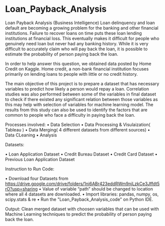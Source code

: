 # Loan_Payback_Analysis

Loan Payback Analysis (Business Intelligence)
Loan delinquency and loan default are becoming a growing problem for the banking and other financial institutions. Failure to recover loans on time puts these loan lending institutions at financial loss. This eventually makes it difficult for people who genuinely need loan but never had any banking history. While it is very difficult to accurately claim who will pay back the loan, it is possible to estimate the probability of person paying back the loan.

In order to help answer this question, we obtained data posted by Home Credit on Kaggle. Home credit, a non-bank financial institution focuses primarily on lending loans to people with little or no credit history.

The main objective of this project is to prepare a dataset that has necessary variables to predict how likely a person would repay a loan. Correlation studies was also performed between some of the variables in final dataset to check if there existed any significant relation between those variables as this may help with selection of variables for machine learning model. The results from this study can also be used to identify the factors that are common to people who face a difficulty in paying back the loan.

Processes involved:
• Data Selection
• Data Processing & Visulaization( Tableau )
• Data Merging( 4 different datasets from different sources)
• Data CLeaning
• Analysis

Datasets:

• Loan Application Dataset
• Credit Bureau Dataset
• Credit Card Dataset
• Previous Loan Application Dataset

Instruction to Run Code:

• Download four Datasets from https://drive.google.com/drive/folders/1ni6ABr423eddRWm9njLzkCe3Jffdt5rO?usp=sharing
• Value of variable “path” should be changed to location where all 4 datasets are downloaded.
• Import libraries: pandas, numpy, os, scipy.stats & re
• Run the "Loan_Payback_Analysis_code" on Python IDE.

Output:
Clean merged dataset with choosen variables that can be used with Machine Learning techniques to predict the probability of person paying back the loan.
